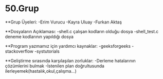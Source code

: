 # 50.Grup
**Grup Üyeleri:
-Erim Vurucu
-Kayra Uluay
-Furkan Aktaş

**Dosyaların Açıklaması:
-shell.c çalışan kodların olduğu dosya 
-shell_test.c deneme kodlarının yapıldığı dosya


**Program yazmamız için yardımcı kaynaklar:
-geeksforgeeks
-stackoverflow
-systutorials


**Geliştirme sırasında karşılaşılan zorluklar:
-Derleme hatalarının çözümlerini bulmak 
-İstenilen plan doğrultusunda ilerleyemek(hastalık,okul,çalışma...)
